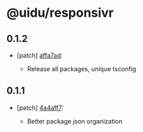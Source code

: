# @uidu/responsivr

## 0.1.2
- [patch] [affa7ad](https://github.org/uidu-org/guidu/commits/affa7ad):

  - Release all packages, unique tsconfig

## 0.1.1
- [patch] [4a4aff7](https://github.org/uidu-org/guidu/commits/4a4aff7):

  - Better package json organization

